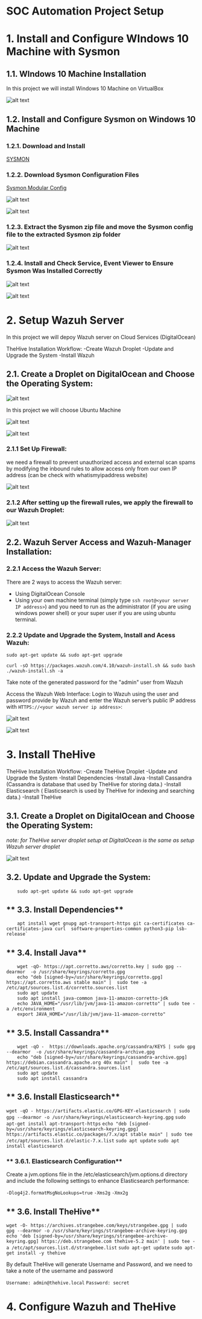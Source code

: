 # **SOC Automation Project Setup**

# **1. Install and Configure WIndows 10 Machine with Sysmon**
## **1.1. WIndows 10 Machine Installation**

In this project we will install Windows 10 Machine on VirtualBox

![alt text](<../images/Windows 10 Machine.png>)

## **1.2. Install and Configure Sysmon on Windows 10 Machine**

### **1.2.1. Download and Install** 
[SYSMON](https://learn.microsoft.com/en-us/sysinternals/downloads/sysmon)

### **1.2.2. Download Sysmon Configuration Files** 
[Sysmon Modular Config](https://github.com/olafhartong/sysmon-modular)

![alt text](<../images/Sysmon Modular Config 1.png>)

![alt text](<../images/Sysmon Modular Config 2.png>)

### **1.2.3. Extract the Sysmon zip file and move the Sysmon config file to the extracted Sysmon zip folder** 

![alt text](<../images/Extract Sysmon.png>)

### **1.2.4. Install and Check Service, Event Viewer to Ensure Sysmon Was Installed Correctly** 

![alt text](<../images/Event Viewer.png>)

![alt text](../images/Services.png)

# **2. Setup Wazuh Server**

In this project we will depoy Wazuh server on Cloud Services (DigitalOcean)

TheHive Installation Workflow:
-Create Wazuh Droplet
-Update and Upgrade the System
-Install Wazuh

## **2.1. Create a Droplet on DigitalOcean and Choose the Operating System:**

![alt text](<../images/Wazuh Droplet 1.png>)

In this project we will choose Ubuntu Machine

![alt text](<../images/Wazuh Droplet 2.png>)

![alt text](<../images/Wazuh Droplet 3.png>)

### **2.1.1 Set Up Firewall:**
we need a firewall to prevent unauthorized access and external scan spams by modifying the inbound rules to allow access only from our own IP address (can be check with whatismyipaddress website)

![alt text](<../images/DigitalOcean Firewall 1.png>)

### **2.1.2 After setting up the firewall rules, we apply the firewall to our Wazuh Droplet:**

![alt text](<../images/DigitalOcean Firewall 2.png>)

## **2.2. Wazuh Server Access and Wazuh-Manager Installation:**

### **2.2.1 Access the Wazuh Server:**
There are 2 ways to access the Wazuh server:
- Using DigitalOcean Console
- Using your own machine terminal (simply type `ssh root@<your server IP address>`) and you need to run as the administrator (if you are using windows power shell) or your super user if you are using ubuntu terminal.

### **2.2.2 Update and Upgrade the System, Install and Acess Wazuh:**

`sudo apt-get update && sudo apt-get upgrade`

`curl -sO https://packages.wazuh.com/4.10/wazuh-install.sh && sudo bash ./wazuh-install.sh -a`

Take note of the generated password for the "admin" user from Wazuh 

Access the Wazuh Web Interface: Login to Wazuh using the user and password provide by Wazuh and enter the Wazuh server’s public IP address with `HTTPS://<your wazuh server ip address>`:

![alt text](../images/Wazuh.png)

![alt text](<../images/Wazuh main page.png>)

# **3. Install TheHive**

TheHive Installation Workflow:
-Create TheHive Droplet
-Update and Upgrade the System
-Install Dependencies
-Install Java
-Install Cassandra (Cassandra is database that used by TheHive for storing data.)
-Install Elasticsearch ( Elasticsearch is used by TheHive for indexing and searching data.)
-Install TheHive

## **3.1. Create a Droplet on DigitalOcean and Choose the Operating System:**

*note: for TheHive server droplet setup at DigitalOcean is the same as setup Wazuh server droplet*

![alt text](<../images/TheHive Droplet 1.png>)

## **3.2. Update and Upgrade the System:**

        sudo apt-get update && sudo apt-get upgrade

## ** 3.3. Install Dependencies**

        apt install wget gnupg apt-transport-https git ca-certificates ca-certificates-java curl  software-properties-common python3-pip lsb-release`

## ** 3.4. Install Java**

        wget -qO- https://apt.corretto.aws/corretto.key | sudo gpg --dearmor  -o /usr/share/keyrings/corretto.gpg
        echo "deb [signed-by=/usr/share/keyrings/corretto.gpg] https://apt.corretto.aws stable main" |  sudo tee -a /etc/apt/sources.list.d/corretto.sources.list
        sudo apt update
        sudo apt install java-common java-11-amazon-corretto-jdk
        echo JAVA_HOME="/usr/lib/jvm/java-11-amazon-corretto" | sudo tee -a /etc/environment 
        export JAVA_HOME="/usr/lib/jvm/java-11-amazon-corretto"

## ** 3.5. Install Cassandra**

        wget -qO -  https://downloads.apache.org/cassandra/KEYS | sudo gpg --dearmor  -o /usr/share/keyrings/cassandra-archive.gpg
        echo "deb [signed-by=/usr/share/keyrings/cassandra-archive.gpg] https://debian.cassandra.apache.org 40x main" |  sudo tee -a /etc/apt/sources.list.d/cassandra.sources.list
        sudo apt update
        sudo apt install cassandra

## ** 3.6. Install Elasticsearch**

`wget -qO - https://artifacts.elastic.co/GPG-KEY-elasticsearch | sudo gpg --dearmor -o /usr/share/keyrings/elasticsearch-keyring.gpg`
`sudo apt-get install apt-transport-https`
`echo "deb [signed-by=/usr/share/keyrings/elasticsearch-keyring.gpg] https://artifacts.elastic.co/packages/7.x/apt stable main" | sudo tee /etc/apt/sources.list.d/elastic-7.x.list`
`sudo apt update`
`sudo apt install elasticsearch`

### ** 3.6.1. Elasticsearch Configuration**

Create a jvm.options file in the /etc/elasticsearch/jvm.options.d directory and include the following settings to enhance Elasticsearch performance:

`-Dlog4j2.formatMsgNoLookups=true`
`-Xms2g`
`-Xmx2g`

## ** 3.6. Install TheHive**

`wget -O- https://archives.strangebee.com/keys/strangebee.gpg | sudo gpg --dearmor -o /usr/share/keyrings/strangebee-archive-keyring.gpg`
`echo 'deb [signed-by=/usr/share/keyrings/strangebee-archive-keyring.gpg] https://deb.strangebee.com thehive-5.2 main' | sudo tee -a /etc/apt/sources.list.d/strangebee.list`
`sudo apt-get update`
`sudo apt-get install -y thehive`

By default TheHive will generate Username and Password, and we need to take a note of the username and password

`Username: admin@thehive.local`
`Password: secret`

# **4. Configure Wazuh and TheHive**